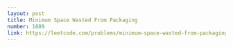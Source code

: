 ```yaml
---
layout: post
title: Minimum Space Wasted From Packaging
number: 1889
link: https://leetcode.com/problems/minimum-space-wasted-from-packaging
---
```

